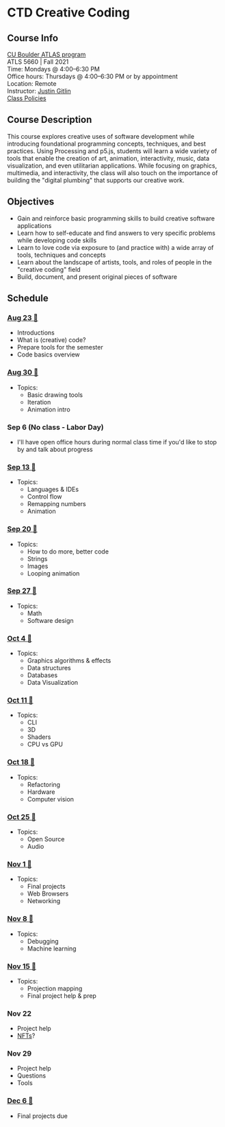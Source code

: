 # CTD Creative Coding

## Course Info

[CU Boulder ATLAS program](https://www.colorado.edu/atlas/academics/graduate/ms-technology-media-society) <br>
ATLS 5660 | Fall 2021 <br>
Time: Mondays @ 4:00–6:30 PM <br>
Office hours: Thursdays @ 4:00–6:30 PM or by appointment <br>
Location: Remote <br>
Instructor: [Justin Gitlin](https://cacheflowe.com) <br>
[Class Policies](./docs/policies.md)

## Course Description

This course explores creative uses of software development while introducing foundational programming concepts, techniques, and best practices. Using Processing and p5.js, students will learn a wide variety of tools that enable the creation of art, animation, interactivity, music, data visualization, and even utilitarian applications. While focusing on graphics, multimedia, and interactivity, the class will also touch on the importance of building the "digital plumbing" that supports our creative work.

## Objectives

* Gain and reinforce basic programming skills to build creative software applications
* Learn how to self-educate and find answers to very specific problems while developing code skills
* Learn to love code via exposure to (and practice with) a wide array of tools, techniques and concepts
* Learn about the landscape of artists, tools, and roles of people in the "creative coding" field
* Build, document, and present original pieces of software

## Schedule

### [Aug 23 🔗](./classes/2021-08-23.md)

* Introductions
* What is (creative) code?
* Prepare tools for the semester
* Code basics overview

### [Aug 30 🔗](./classes/2021-08-30.md)

* Topics:
  * Basic drawing tools
  * Iteration
  * Animation intro

### Sep 6 (No class - Labor Day)

* I'll have open office hours during normal class time if you'd like to stop by and talk about progress

### [Sep 13 🔗](./classes/2021-09-13.md)

* Topics:
  * Languages & IDEs
  * Control flow
  * Remapping numbers
  * Animation

### [Sep 20 🔗](./classes/2021-09-20.md)

* Topics:
  * How to do more, better code
  * Strings
  * Images
  * Looping animation

### [Sep 27 🔗](./classes/2021-09-27.md)

* Topics:
  * Math
  * Software design

### [Oct 4 🔗](./classes/2021-10-04.md)

* Topics:
  * Graphics algorithms & effects
  * Data structures
  * Databases
  * Data Visualization

### [Oct 11 🔗](./classes/2021-10-11.md)

* Topics:
  * CLI
  * 3D
  * Shaders
  * CPU vs GPU

### [Oct 18 🔗](./classes/2021-10-18.md)

* Topics:
  * Refactoring
  * Hardware
  * Computer vision

### [Oct 25 🔗](./classes/2021-10-25.md)

* Topics:
  * Open Source
  * Audio

### [Nov 1 🔗](./classes/2021-11-01.md)

* Topics:
  * Final projects
  * Web Browsers
  * Networking

### [Nov 8 🔗](./classes/2021-11-08.md)

* Topics:
  * Debugging
  * Machine learning

### [Nov 15 🔗](./classes/2021-11-15.md)

* Topics:
  * Projection mapping
  * Final project help & prep

### Nov 22

* Project help
* [NFTs](https://www.twitch.tv/videos/1120091673)?

### Nov 29

* Project help
* Questions
* Tools

### [Dec 6 🔗](./classes/2021-12-06.md)

* Final projects due


